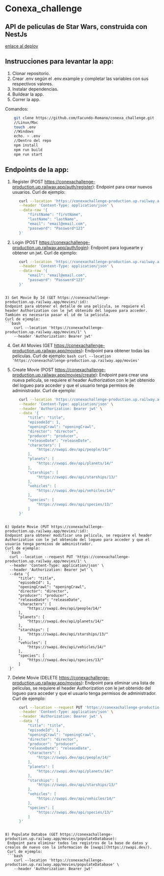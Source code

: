 # Conexa_challenge
## API de peliculas de Star Wars, construida con NestJs
[enlace al deploy](https://conexachallenge-production.up.railway.app/)

## Instrucciones para levantar la app:

1) Clonar repositorio.
2) Crear .env según el .env.example y completar las variables con sus respectivos valores.
3) Instalar dependencias.
4) Buildear la app.
5) Correr la app.
   
Comandos:
```bash
    git clone https://github.com/Facundo-Romano/conexa_challenge.git
    //Linux/Mac
    touch .env
    //Windows
    echo. > .env
    //Dentro del repo
    npm install
    npm run build
    npm run start
```
## Endpoints de la app:
1) Register (POST https://conexachallenge-production.up.railway.app/auth/register):
   Endpoint para crear nuevos usuarios.
   Curl de ejemplo:
   ```bash
      curl --location 'https://conexachallenge-production.up.railway.app/auth/register' \
      --header 'Content-Type: application/json' \
      --data-raw '{
          "firstName": "firstName",
          "lastName": "lastName",
          "email": "email@email.com",
          "password": "Password*123"
      }'
    ```

2) Login (POST https://conexachallenge-production.up.railway.app/auth/login):
   Endpoint para loguearte y obtener un jwt.
   Curl de ejemplo:
   ```bash
      curl --location 'https://conexachallenge-production.up.railway.app/auth/login' \
      --header 'Content-Type: application/json' \
      --data-raw '{
          "email": "email@email.com",
          "password": "Password*123"
      }'
  ```

3) Get Movie By Id (GET https://conexachallenge-production.up.railway.app/movies/:id):
  Endpoint para obtener el detalle de una pelicula, se requiere el header Authorization con le jwt obtenido del logueo para acceder. También es necesario pasar el id de la pelicula.
  Curl de ejemplo: 
  ```bash
      curl --location 'https://conexachallenge-production.up.railway.app/movies/1' \
      --header 'Authorization: Bearer jwt'
  ```

4) Get All Movies (GET https://conexachallenge-production.up.railway.app/movies):
   Endpoint para obtener todas las peliculas.
   Curl de ejemplo:
   ```bash curl --location 'https://conexachallenge-production.up.railway.app/movies' ```

5) Create Movie (POST https://conexachallenge-production.up.railway.app/movies/create):
   Endpoint para crear una nueva pelicula, se requiere el header Authorization con le jwt obtenido del logueo para acceder y que el usuario tenga permisos de administrador.
   Curl de ejemplo:
   ```bash
      curl --location 'https://conexachallenge-production.up.railway.app/movies/create' \
      --header 'Content-Type: application/json' \
      --header 'Authorization: Bearer jwt' \
      --data '{
          "title": "title", 
          "episodeId": 1, 
          "openingCrawl": "openingCrawl", 
          "director": "director", 
          "producer": "producer", 
          "releaseDate": "releaseDate",
          "characters": [
              "https://swapi.dev/api/people/14/"
          ], 
          "planets": [
              "https://swapi.dev/api/planets/14/"
          ], 
          "starships": [
              "https://swapi.dev/api/starships/13/"
          ], 
          "vehicles": [
              "https://swapi.dev/api/vehicles/14/"
          ], 
          "species": [
              "https://swapi.dev/api/species/13/"
          ]
      }'
  ```

6) Update Movie (PUT https://conexachallenge-production.up.railway.app/movies/:id):
  Endpoint para obtener modificar una pelicula, se requiere el header Authorization con le jwt obtenido del logueo para acceder y que el usuario tenga permisos de administrador.
  Curl de ejemplo: 
  ```bash
    curl --location --request PUT 'https://conexachallenge-production.up.railway.app/movies/1' \
    --header 'Content-Type: application/json' \
    --header 'Authorization: Bearer jwt' \
    --data '{
        "title": "title", 
        "episodeId": 1, 
        "openingCrawl": "openingCrawl", 
        "director": "director", 
        "producer": "producer", 
        "releaseDate": "releaseDate",
        "characters": [
            "https://swapi.dev/api/people/14/"
        ], 
        "planets": [
            "https://swapi.dev/api/planets/14/"
        ], 
        "starships": [
            "https://swapi.dev/api/starships/13/"
        ], 
        "vehicles": [
            "https://swapi.dev/api/vehicles/14/"
        ], 
        "species": [
            "https://swapi.dev/api/species/13/"
        ]
    }'
  ```

7) Delete Movie (DELETE https://conexachallenge-production.up.railway.app/movies):
   Endpoint para eliminar una lista de peliculas, se requiere el header Authorization con le jwt obtenido del logueo para acceder y que el usuario tenga permisos de administrador.
   Curl de ejemplo:
   ```bash
      curl --location --request PUT 'https://conexachallenge-production.up.railway.app/movies/1' \
      --header 'Content-Type: application/json' \
      --header 'Authorization: Bearer jwt' \
      --data '{
          "title": "title", 
          "episodeId": 1, 
          "openingCrawl": "openingCrawl", 
          "director": "director", 
          "producer": "producer", 
          "releaseDate": "releaseDate",
          "characters": [
              "https://swapi.dev/api/people/14/"
          ], 
          "planets": [
              "https://swapi.dev/api/planets/14/"
          ], 
          "starships": [
              "https://swapi.dev/api/starships/13/"
          ], 
          "vehicles": [
              "https://swapi.dev/api/vehicles/14/"
          ], 
          "species": [
              "https://swapi.dev/api/species/13/"
          ]
      }'
  ```

8) Populate Databse (GET https://conexachallenge-production.up.railway.app/movies/populateDatabase):
   Endpoint para eliminar todos los registros de la base de datos y crealos de nuevo con la informacion de [swapi](https://swapi.dev/).
   Curl de ejemplo:
   ```bash
      curl --location 'https://conexachallenge-production.up.railway.app/movies/populateDatabase' \
      --header 'Authorization: Bearer jwt'
  ```

